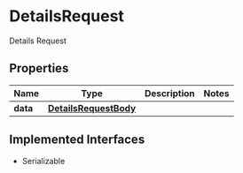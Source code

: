 

# DetailsRequest

Details Request

## Properties

Name | Type | Description | Notes
------------ | ------------- | ------------- | -------------
**data** | [**DetailsRequestBody**](DetailsRequestBody.md) |  | 


## Implemented Interfaces

* Serializable



